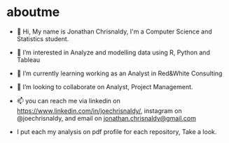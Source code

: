 # aboutme

- 👋 Hi, My name is Jonathan Chrisnaldy, I'm a Computer Science and Statistics student.
- 👀 I’m interested in Analyze and modelling data using R, Python and Tableau
- 🌱 I’m currently learning working as an Analyst in Red&White Consulting
- 💞️ I’m looking to collaborate on Analyst, Project Management.
- 📫 you can reach me via linkedin on https://www.linkedin.com/in/joechrisnaldy/, instagram on @joechrisnaldy, and email on jonathan.chrisnaldy@gmail.com

- I put each my analysis on pdf profile for each repository, Take a look.
